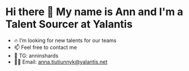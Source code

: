 # Hi there 👋 My name is Ann and I'm a Talent Sourcer at Yalantis
- 🔥 I’m looking for new talents for our teams
- 📫 Feel free to contact me 
- 💫 TG: anninshards
- 🙌🏻 Email: anna.tiutiunnyk@yalantis.net

